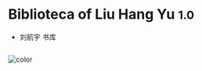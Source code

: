 <!-- _coverpage.md -->
# Biblioteca of Liu Hang Yu <small>1.0</small>
> 
- 刘航宇 书库

<!-- background image -->

![]()

<!-- background color -->

![color](#f0f0f0)
